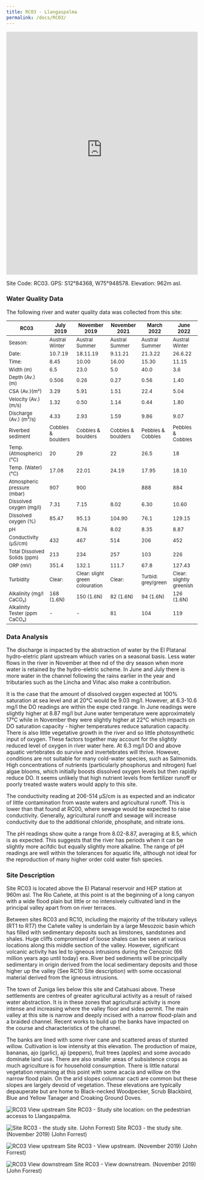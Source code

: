 ```yaml
---
title: RC03 - Llangaspalma
permalink: /docs/RC03/
---
```

<style scoped>
table {
  font-size: 13px;
}
</style>
<iframe width="100%" height="640" allowfullscreen style="border-style:none;" src="https://cavep-undc-hosting.netlify.com/sites/RC03/app-files/"></iframe>

Site Code: RC03.  GPS: S12°84368, W75°948578. Elevation:
962m asl.


### Water Quality Data

The following river and water quality data was collected from this site:


|     RC03                             |     July 2019               |     November   2019                      |     November 2021           |     March 2022              |     June 2022                   |
|--------------------------------------|-----------------------------|------------------------------------------|-----------------------------|-----------------------------|---------------------------------|
|     Season:                          |     Austral   Winter        |     Austral   Summer                     |     Austral Summer          |     Austral Summer          |     Austral Winter              |
|     Date:                            |     10.7.19               |     18.11.19                           |     9.11.21               |     21.3.22               |     26.6.22                     |
|     Time:                            |     8.45                    |     10.00                                |     16.00                   |     15.30                   |     11.15                       |
|     Width (m)                        |     6.5                     |     23.0                                 |     5.0                     |     40.0                    |     3.6                         |
|     Depth (Av.) (m)                  |     0.506                   |     0.26                                 |     0.27                    |     0.56                    |     1.40                        |
|     CSA (Av.)(m²)                    |     3.29                    |     5.91                                 |     1.51                    |    22.4                     |     5.04                        |
|     Velocity (Av.) (m/s)             |     1.32                    |     0.50                                 |     1.14                    |    0.44                     |     1.80                        |
|     Discharge (Av.) (m³/s)           |     4.33                    |     2.93                                 |     1.59                    |    9.86                     |     9.07                        |
|     Riverbed sediment                |     Cobbles   & boulders    |     Cobbles   & boulders                 |     Cobbles   & boulders    |     Pebbles   & Cobbles     |     Pebbles   & Cobbles         |
|     Temp. (Atmospheric) (°C)         |     20                      |     29                                   |     22                      |     26.5                    |     18                          |
|     Temp. (Water) (°C)               |     17.08                   |     22.01                                |     24.19                   |     17.95                   |     18.10                       |
|     Atmospheric pressure (mbar)      |     907                     |     900                                  |                             |     888                     |     884                         |
|     Dissolved oxygen (mg/l)          |     7.31                    |     7.15                                 |     8.02                    |     6.30                    |     10.60                      |
|     Dissolved oxygen (%)             |     85.47                   |     95.13                                |     104.90                  |     76.1                    |     129.15                      |
|     pH                               |                             |     8.76                                 |     8.02                    |     8.35                    |     8.87                        |
|     Conductivity (µS/cm)             |     432                     |     467                                  |     514                     |     206                     |     452                         |
|     Total Dissolved Solids (ppm)     |     213                     |     234                                  |     257                     |     103                     |     226                         |
|     ORP (mV)                         |     351.4                   |     132.1                                |     111.7                   |     67.8                    |     127.43                      |
|     Turbidity                        |     Clear:                  |     Clear:   slight green colouration    |     Clear:                  |     Turbid:   grey/green    |     Clear: slightly greenish    |
|     Alkalinity (mg/l CaCO₃)          |     168 (1.6N)              |     150  (1.6N)                          |     82 (1.6N)               |     94 (1.6N)               |     126 (1.6N)                  |
|     Alkalinity Tester (ppm CaCO₃)    |     -                       |     -                                    |     81                      |     104                     |     119                         |


### Data Analysis
The discharge is impacted by the abstraction of water by the El Platanal hydro-eletric plant upstream whiuch varies on a seasonal basis. Less water flows in the river in November at thee nd of the dry season when more water is retained by the hydro-eletric scheme. In June and July there is more water in the channel following the rains earlier in the year and tributaries such as the Lincha and Viñac also make a contribution.

It is the case that the amount of dissolved oxygen expected at 100% saturation at sea level and at 20°C would be 9.03 mg/l. However, at 6.3-10.6 mg/l the DO readings are within the expe cted range. In June readings were slightly higher at 8.87 mg/l but June water temperature were approximately 17°C while in November they were slightly higher at 22°C which impacts on DO saturation capacity - higher temperatures reduce saturation capacity. There is also little vegetative growth in the river and so little photosynthetic input of oxygen. These factors together may account for the slightly reduced level of oxygen in river water here. At 6.3 mg/l DO and above aquatic vertebrates do survive and invertebrates will thrive. However, conditions are not suitable for many cold-water species, such as Salmonids. High concentrations of nutrients (particularly phosphorus and nitrogen) fuel algae blooms, which initially boosts dissolved oxygen levels but then rapidly reduce DO. It seems unlikely that high nutrient levels from fertilizer runoff or poorly treated waste waters would apply to this site. 

The conductivity reading at 206-514 µS/cm is as expected and an indicator of little contamination from waste waters and agricultural runoff. This is lower than that found at RC00, where sewage would be expected to raise conductivity. Generally, agricultural runoff and sewage will increase conductivity due to the additional chloride, phosphate, and nitrate ions. 

The pH readings show quite a range from 8.02-8.87, averaging at 8.5, which is as expected. This suggests that the river has periods when it can be slightly more acifdic but equally slightly more alkaline. The range of pH readings are well within the tolerances for aquatic life, although not ideal for the reproduction of many higher order cold water fish species.


### Site Description
Site RC03 is located above the El Platanal reservoir and HEP station at 960m asl. The Rio Cañete, at this point is at the beginning of a long canyon with a wide flood plain but little or no intensively cultivated land in the principal valley apart from on river terraces.

Between sites RC03 and RC10, including the majority of the tributary valleys (RT1 to RT7) the Cañete valley is underlain by a large Mesozoic basin which has filled with sedimentary deposits such as limstones, sandstones and shales. Huge cliffs compromised of loose shales can be seen at various locations along this middle section of the valley. However, significant volcanic activity has led to igneous intrusions during the Cenozoic (66 million years ago until today) era.
River bed sediments will be principally sedimentary in origin derived from the local sedimentary deposits and those higher up the valley (See RC10 Site description) with some occasional material derived from the igneous intrusions.

The town of Zuniga lies below this site and Catahuasi above. These settlements are centres of greater agricultural activity as a result of raised water abstraction. It is in these zones that agricultural activity is more intense and increasing where the valley floor and sides permit. The main valley at this site is narrow and deeply incised with a narrow flood-plain and a braided channel. Recent works to build up the banks have impacted on the course and characteristics of the channel.
 
The banks are lined with some river cane and scattered areas of stunted willow. Cultivation is low intensity at this elevation. The production of maize, bananas, ajo (garlic), aji (peppers), fruit trees (apples) and some avocado dominate land use. There are also smaller areas of subsistence crops as much agriculture is for household consumption. There is little natural vegetation remaining at this point with some acacia and willow on the narrow flood plain. On the arid slopes columnar cacti are common but these slopes are largely devoid of vegetation. These elevations are typically depauperate but are home to Black-necked Woodpecker, Scrub Blackbird, Blue and Yellow Tanager and Croaking Ground Doves.


![RC03 View upstream](/assets/SiteDescriptions/RC03/RC03BelowLlangastambo.jpg)
Site RC03 - Study site location: on the pedestrian accesss to Llangaspalma.


![Site RC03 - the study site. (John Forrest)](/assets/SiteDescriptions/RC03/RC03Studysite.JPG)
Site RC03 - the study site. (November 2019) (John Forrest)


![RC03 View upstream](/assets/SiteDescriptions/RC03/RC03Viewupstream.JPG)
Site RC03 - View upstream. (November 2019) (John Forrest)


![RC03 View downstream](/assets/SiteDescriptions/RC03/RC03Viewdownstream.JPG)
Site RC03 - View downstream. (November 2019) (John Forrest)
